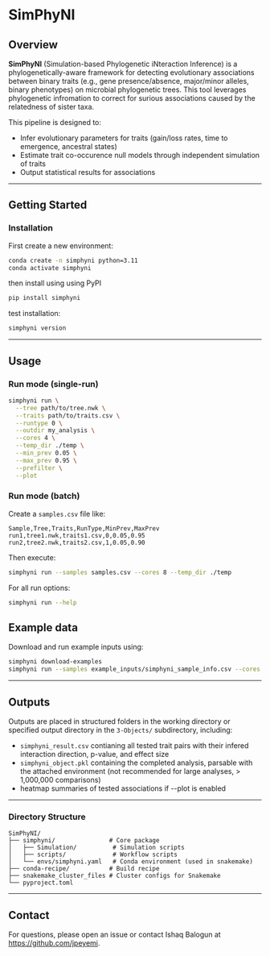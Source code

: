# SimPhyNI

## Overview

**SimPhyNI** (Simulation-based Phylogenetic iNteraction Inference) is a phylogenetically-aware framework for detecting evolutionary associations between binary traits (e.g., gene presence/absence, major/minor alleles, binary phenotypes) on microbial phylogenetic trees. This tool leverages phylogenetic infromation to correct for surious associations caused by the relatedness of sister taxa. 

This pipeline is designed to:

* Infer evolutionary parameters for traits (gain/loss rates, time to emergence, ancestral states)
* Estimate trait co-occurence null models through independent simulation of traits
* Output statistical results for associations 

---

## Getting Started

### Installation

First create a new environment:

```bash
conda create -n simphyni python=3.11
conda activate simphyni
```

then install using using PyPI

```bash
pip install simphyni
```

test installation:

```bash
simphyni version
```

---

## Usage

### Run mode (single-run)

```bash
simphyni run \
  --tree path/to/tree.nwk \
  --traits path/to/traits.csv \
  --runtype 0 \
  --outdir my_analysis \
  --cores 4 \
  --temp_dir ./temp \
  --min_prev 0.05 \
  --max_prev 0.95 \
  --prefilter \
  --plot
```

### Run mode (batch)

Create a `samples.csv` file like:

```csv
Sample,Tree,Traits,RunType,MinPrev,MaxPrev
run1,tree1.nwk,traits1.csv,0,0.05,0.95
run2,tree2.nwk,traits2.csv,1,0.05,0.90
```

Then execute:

```bash
simphyni run --samples samples.csv --cores 8 --temp_dir ./temp
```

For all run options:

```bash
simphyni run --help
```

## Example data

Download and run example inputs using:
```bash
simphyni download-examples
simphyni run --samples example_inputs/simphyni_sample_info.csv --cores 8 --prefilter --plot
```
---

## Outputs

Outputs are placed in structured folders in the working directory or specified output directory in the `3-Objects/` subdirectory, including:

* `simphyni_result.csv` contianing all tested trait pairs with their infered interaction direction, p-value, and effect size
* `simphyni_object.pkl` containing the completed analysis, parsable with the attached environment (not recommended for large analyses, > 1,000,000 comparisons)
* heatmap summaries of tested associations if --plot is enabled

---

### Directory Structure

```
SimPhyNI/
├── simphyni/               # Core package
│   ├── Simulation/          # Simulation scripts
│   ├── scripts/             # Workflow scripts
│   └── envs/simphyni.yaml   # Conda environment (used in snakemake)
├── conda-recipe/           # Build recipe 
├── snakemake_cluster_files # Cluster configs for Snakemake
└── pyproject.toml
```

---


## Contact

For questions, please open an issue or contact Ishaq Balogun at https://github.com/jpeyemi.
